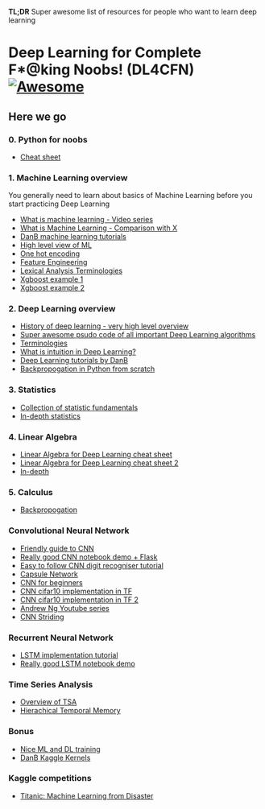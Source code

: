 **TL;DR** Super awesome list of resources for people who want to learn deep learning

# Deep Learning for Complete F*@king Noobs! (DL4CFN) [![Awesome](https://cdn.rawgit.com/sindresorhus/awesome/d7305f38d29fed78fa85652e3a63e154dd8e8829/media/badge.svg)](https://github.com/sindresorhus/awesome)

## Here we go

### 0. Python for noobs

- [Cheat sheet](http://datasciencefree.com/python.pdf)

### 1. Machine Learning overview

You generally need to learn about basics of Machine Learning before you start practicing Deep Learning

- [What is machine learning - Video series](https://classroom.udacity.com/courses/ud262/lessons/3625438937/concepts/6405791940923)
- [What is Machine Learning - Comparison with X](https://www.analyticsvidhya.com/blog/2015/06/machine-learning-basics/)
- [DanB machine learning tutorials](https://www.kaggle.com/learn/machine-learning)
- [High level view of ML](https://blog.dataiku.com/machine-learning-explained-algorithms-are-your-friend)
- [One hot encoding](https://hackernoon.com/what-is-one-hot-encoding-why-and-when-do-you-have-to-use-it-e3c6186d008f)
- [Feature Engineering](https://machinelearningmastery.com/discover-feature-engineering-how-to-engineer-features-and-how-to-get-good-at-it/
)
- [Lexical Analysis Terminologies](https://konghq.com/blog/a-guide-to-text-processing-and-machine-learning-api-terms/)
- [Xgboost example 1](https://machinelearningmastery.com/develop-first-xgboost-model-python-scikit-learn/)
- [Xgboost example 2](https://www.kaggle.com/datacanary/xgboost-example-python)

### 2. Deep Learning overview

- [History of deep learning - very high level overview](https://www.youtube.com/watch?v=n6XSDA3kfEw)
- [Super awesome psudo code of all important Deep Learning algorithms](https://www.analyticsvidhya.com/blog/2015/09/full-cheatsheet-machine-learning-algorithms/)
- [Terminologies](http://wiki.deeplearning.ai/Welcome)
- [What is intuition in Deep Learning?](https://medium.com/intuitionmachine/intuition-innovation-and-deep-learning-f20b9908d23c)
- [Deep Learning tutorials by DanB](https://www.kaggle.com/learn/deep-learning)
- [Backpropogation in Python from scratch](https://machinelearningmastery.com/implement-backpropagation-algorithm-scratch-python/)

### 3. Statistics

- [Collection of statistic fundamentals](https://sites.google.com/a/case.edu/hpc-upgraded-cluster/home/important-notes-for-new-users/helpful-references/deep-learning/basic-statistics-for-deep-learning)
- [In-depth statistics](https://www.khanacademy.org/math/statistics-probability)

### 4. Linear Algebra
- [Linear Algebra for Deep Learning cheat sheet](https://towardsdatascience.com/linear-algebra-cheat-sheet-for-deep-learning-cd67aba4526c)
- [Linear Algebra for Deep Learning cheat sheet 2](https://medium.com/@LeonFedden/a-hackers-guide-to-deep-learnings-secret-sauces-linear-algebra-555403c3be16)
- [In-depth](http://www.deeplearningbook.org/contents/linear_algebra.html)

### 5. Calculus
- [Backpropogation](http://colah.github.io/posts/2015-08-Backprop/)

### Convolutional Neural Network
- [Friendly guide to CNN](https://www.youtube.com/watch?v=2-Ol7ZB0MmU)
- [Really good CNN notebook demo + Flask](https://github.com/llSourcell/Convolutional_neural_network)
- [Easy to follow CNN digit recogniser tutorial](http://cv-tricks.com/tensorflow-tutorial/training-convolutional-neural-network-for-image-classification/)
- [Capsule Network](https://medium.com/ai%C2%B3-theory-practice-business/understanding-hintons-capsule-networks-part-i-intuition-b4b559d1159b)
- [CNN for beginners](https://adeshpande3.github.io/adeshpande3.github.io/A-Beginner%27s-Guide-To-Understanding-Convolutional-Neural-Networks/)
- [CNN cifar10 implementation in TF](https://github.com/Hvass-Labs/TensorFlow-Tutorials/blob/master/06_CIFAR-10.ipynb)
- [CNN cifar10 implementation in TF 2](https://www.youtube.com/watch?list=PL9Hr9sNUjfsmEu1ZniY0XpHSzl5uihcXZ&v=3BXfw_1_TF4)
- [Andrew Ng Youtube series](https://www.youtube.com/watch?v=Z91YCMvxdo0&list=PLBAGcD3siRDjBU8sKRk0zX9pMz9qeVxud)
- [CNN Striding](https://discuss.analyticsvidhya.com/t/valid-padding-in-convolution-neural-networks/10738/3)

### Recurrent Neural Network
- [LSTM implementation tutorial](https://towardsdatascience.com/lstm-by-example-using-tensorflow-feb0c1968537)
- [Really good LSTM notebook demo](https://github.com/llSourcell/LSTM_Networks/blob/master/LSTM%20Demo.ipynb)

### Time Series Analysis
- [Overview of TSA](http://www.itl.nist.gov/div898/handbook/pmc/section4/pmc4.htm)
- [Hierachical Temporal Memory](https://numenta.com/papers-videos-and-more/resources/hierarchical-temporal-memory-white-paper/)

### Bonus
- [Nice ML and DL training](https://www.datacamp.com/courses/deep-learning-in-python/)
- [DanB Kaggle Kernels](https://www.kaggle.com/dansbecker/kernels)

### Kaggle competitions
- [Titanic: Machine Learning from Disaster](https://www.youtube.com/watch?v=xpeoKf4or0o)
